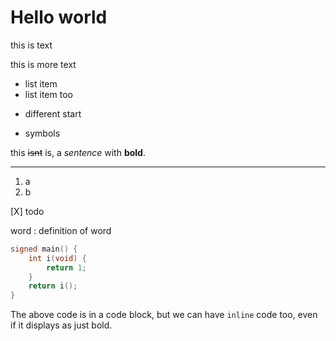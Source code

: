 # Hello world
this is text

this is more text
+ list item
+ list item too
- different start
* symbols

this ~~isnt~~ is,
a *sentence*
with **bold**.

---

1. a
1. b

[X] todo

word
: definition of word

```C
signed main() {
    int i(void) {
        return 1;
    }
    return i();
}
```

The above code is in a code block, but we can have `inline` code too,
even if it displays as just bold.
